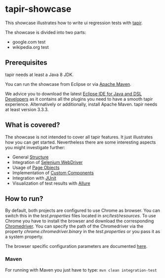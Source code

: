 # tapir-showcase

This showcase illustrates how to write ui regression tests with [tapir](https://www.tapir-test.io).

The showcase is divided into two parts:
* google.com test
* wikipedia.org test

## Prerequisites
tapir needs at least a Java 8 JDK.

You can run the showcase from Eclipse or via [Apache Maven](https://maven.apache.org/). 

We advice you to download the latest [Eclipse IDE for Java and DSL Developers](https://www.eclipse.org/downloads/packages/eclipse-ide-java-and-dsl-developers/oxygen2) as it contains all the plugins you need to have a smooth tapir experience.
Alternatively or additionally, install Apache Maven. tapir needs at least version 3.3.3.

## What is covered?
The showcase is not intended to cover all tapir features. It just illustrates how you can get started. Nevertheless there are some interesting aspects you might investigate further:
* General [Structure](https://www.tapir-test.io/docs/usingtapir/code-structure/)
* Integration of [Selenium WebDriver](https://www.tapir-test.io/docs/selenium/core/)
* Usage of [Page Objects](https://www.tapir-test.io/docs/usingtapir/page-objects/)
* Implementation of [Custom Components](https://www.tapir-test.io/docs/customization/htmlcomponents/)
* Integration with [JUnit](https://www.tapir-test.io/docs/extensions/junit/)
* Visualization of test results with [Allure](https://www.tapir-test.io/docs/extensions/allure/)


## How to run?

By default, both projects are configured to use Chrome as browser. You can switch this in the *test.properties* files located in *src/test/resources*. To use Chrome you have to install the browser and download the corresponding [Chromedriver](https://sites.google.com/a/chromium.org/chromedriver/).
You can specify the path of the Chromedriver via the property *chrome.chromedriver.binary* in the *test.properties* or you pass it as a system property.

The browser specific configuration parameters are documented [here](https://www.tapir-test.io/docs/selenium/browser/).



### Maven
For running with Maven you just have to type:
```mvn clean integration-test```
